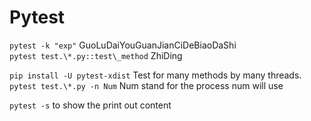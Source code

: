 # Pytest

`pytest -k "exp"` GuoLuDaiYouGuanJianCiDeBiaoDaShi  
`pytest test.\*.py::test\_method` ZhiDing

`pip install -U pytest-xdist` Test for many methods by many threads.  
`pytest test.\*.py -n Num`  Num stand for the process num will use

`pytest -s`  to show the print out content
